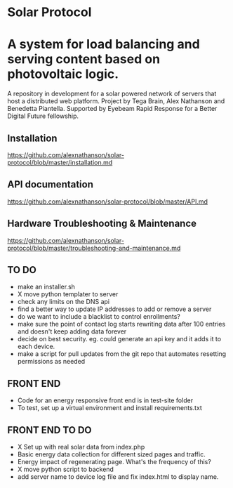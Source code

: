 # Solar Protocol

A system for load balancing and serving content based on photovoltaic logic.
=======
A repository in development for a solar powered network of servers that host a distributed web platform. Project by Tega Brain, Alex Nathanson and Benedetta Piantella. Supported by Eyebeam Rapid Response for a Better Digital Future fellowship.

## Installation

https://github.com/alexnathanson/solar-protocol/blob/master/installation.md

## API documentation

https://github.com/alexnathanson/solar-protocol/blob/master/API.md

## Hardware Troubleshooting & Maintenance

https://github.com/alexnathanson/solar-protocol/blob/master/troubleshooting-and-maintenance.md

## TO DO
* make an installer.sh
* X move python templater to server 
* check any limits on the DNS api
* find a better way to update IP addresses to add or remove a server
* do we want to include a blacklist to control enrollments?
* make sure the point of contact log starts rewriting data after 100 entries and doesn't keep adding data forever
* decide on best security.  eg. could generate an api key and it adds it to each device. 
* make a script for pull updates from the git repo that automates resetting permissions as needed

## FRONT END
* Code for an energy responsive front end is in test-site folder
* To test, set up a virtual environment and install requirements.txt

## FRONT END TO DO
* X Set up with real solar data from index.php
* Basic energy data collection for different sized pages and traffic. 
* Energy impact of regenerating page. What's the frequency of this?
* X move python script to backend
* add server name to device log file and fix index.html to display name.

